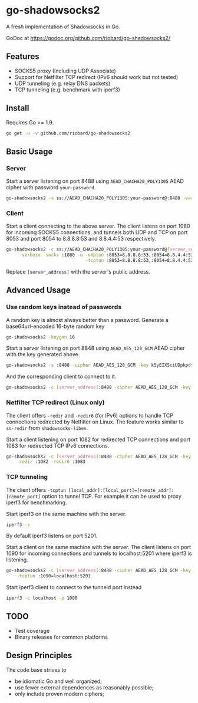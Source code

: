 # go-shadowsocks2

A fresh implementation of Shadowsocks in Go.

GoDoc at https://godoc.org/github.com/riobard/go-shadowsocks2/


## Features

- SOCKS5 proxy (Including UDP Associate)
- Support for Netfilter TCP redirect (IPv6 should work but not tested)
- UDP tunneling (e.g. relay DNS packets)
- TCP tunneling (e.g. benchmark with iperf3)


## Install

Requires Go >= 1.9.

```sh
go get -u -v github.com/riobard/go-shadowsocks2
```


## Basic Usage


### Server

Start a server listening on port 8488 using `AEAD_CHACHA20_POLY1305` AEAD cipher with password `your-password`.

```sh
go-shadowsocks2 -s ss://AEAD_CHACHA20_POLY1305:your-password@:8488 -verbose
```


### Client

Start a client connecting to the above server. The client listens on port 1080 for incoming SOCKS5 
connections, and tunnels both UDP and TCP on port 8053 and port 8054 to 8.8.8.8:53 and 8.8.4.4:53 
respectively. 

```sh
go-shadowsocks2 -c ss://AEAD_CHACHA20_POLY1305:your-password@[server_address]:8488 \
     -verbose -socks :1080 -u -udptun :8053=8.8.8.8:53,:8054=8.8.4.4:53 \
                              -tcptun :8053=8.8.8.8:53,:8054=8.8.4.4:53
```

Replace `[server_address]` with the server's public address.


## Advanced Usage


### Use random keys instead of passwords

A random key is almost always better than a password. Generate a base64url-encoded 16-byte random key

```sh
go-shadowsocks2 -keygen 16
```

Start a server listening on port 8848 using `AEAD_AES_128_GCM` AEAD cipher with the key generated above.

```sh
go-shadowsocks2 -s :8488 -cipher AEAD_AES_128_GCM -key k5yEIX5ciUDpkpdtvZm7zQ== -verbose
```

And the corresponding client to connect to it.

```sh
go-shadowsocks2 -c [server_address]:8488 -cipher AEAD_AES_128_GCM -key k5yEIX5ciUDpkpdtvZm7zQ== -verbose
```


### Netfilter TCP redirect (Linux only)

The client offers `-redir` and `-redir6` (for IPv6) options to handle TCP connections 
redirected by Netfilter on Linux. The feature works similar to `ss-redir` from `shadowsocks-libev`.


Start a client listening on port 1082 for redirected TCP connections and port 1083 for redirected
TCP IPv6 connections.

```sh
go-shadowsocks2 -c [server_address]:8488 -cipher AEAD_AES_128_GCM -key k5yEIX5ciUDpkpdtvZm7zQ== \
    -redir :1082 -redir6 :1083
```


### TCP tunneling

The client offers `-tcptun [local_addr]:[local_port]=[remote_addr]:[remote_port]` option to tunnel TCP.
For example it can be used to proxy iperf3 for benchmarking.

Start iperf3 on the same machine with the server.

```sh
iperf3 -s
```

By default iperf3 listens on port 5201.

Start a client on the same machine with the server. The client listens on port 1090 for incoming connections
and tunnels to localhost:5201 where iperf3 is listening.

```sh
go-shadowsocks2 -c [server_address]:8488 -cipher AEAD_AES_128_GCM -key k5yEIX5ciUDpkpdtvZm7zQ== \
    -tcptun :1090=localhost:5201
```

Start iperf3 client to connect to the tunneld port instead

```sh
iperf3 -c localhost -p 1090
```


## TODO

- Test coverage
- Binary releases for common platforms



## Design Principles

The code base strives to

- be idiomatic Go and well organized;
- use fewer external dependences as reasonably possible;
- only include proven modern ciphers;

